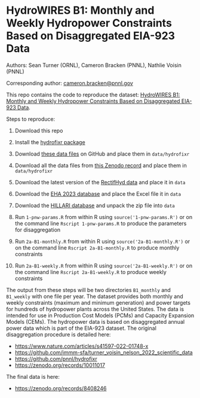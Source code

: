 # HydroWIRES B1: Monthly and Weekly Hydropower Constraints Based on Disaggregated EIA-923 Data

Authors: Sean Turner (ORNL), Cameron Bracken (PNNL), Nathlie Voisin (PNNL)

Corresponding author: cameron.bracken@pnnl.gov 

This repo contains the code to reproduce the dataset: [HydroWIRES B1: Monthly and Weekly Hydropower Constraints Based on Disaggregated EIA-923 Data](https://zenodo.org/records/8408246).

Steps to reproduce:

  1. Download this repo 
  
  2. Install the [hydrofixr package](https://github.com/pnnl/hydrofixr)
  
  3. Download [these data files](https://github.com/HydroWIRES-PNNL/B1-data/releases/tag/1.0) on GitHub and place them in `data/hydrofixr`
  
  4. Download all the data files from [this Zenodo record](https://zenodo.org/records/5773123) and place them in   `data/hydrofixr`
  
  5. Download the latest version of the [RectifHyd data](https://zenodo.org/records/10011017) and place it in `data`
  
  6. Download the [EHA 2023 database](https://hydrosource.ornl.gov/sites/default/files/2023-08/ORNL_EHAHydroPlant_FY2023_rev.xlsx) and place the Excel file it in `data`
  
  7. Download the [HILLARI database](https://hydrosource.ornl.gov/sites/default/files/2021-08/HILARRI_v1_1_0.zip) and unpack   the zip file into `data`
  
  8. Run `1-pnw-params.R` from within R using `source('1-pnw-params.R')` or on the command line `Rscript 1-pnw-params.R` to   produce the parameters for disaggregation
  
  9. Run `2a-B1-monthly.R` from within R using `source('2a-B1-monthly.R')` or on the command line `Rscript 2a-B1-monthly.R`   to produce monthly constraints 
  
  10. Run `2a-B1-weekly.R` from within R using `source('2a-B1-weekly.R')` or on the command line `Rscript 2a-B1-weekly.R` to produce weekly constraints

The output from these steps will be two directories `B1_monthly` and `B1_weekly` with one file per year. The dataset provides both monthly and weekly constraints (maximum and minimum generation) and power targets for hundreds of hydropower plants across the United States. The data is intended for use in Production Cost Models (PCMs) and Capacity Expansion Models (CEMs). The hydropower data is based on disaggregated annual power data which is part of the EIA-923 dataset. The original disaggregation procedure is detailed here:

- https://www.nature.com/articles/s41597-022-01748-x
- https://github.com/immm-sfa/turner_voisin_nelson_2022_scientific_data
- https://github.com/pnnl/hydrofixr
- https://zenodo.org/records/10011017

The final data is here:

- https://zenodo.org/records/8408246


